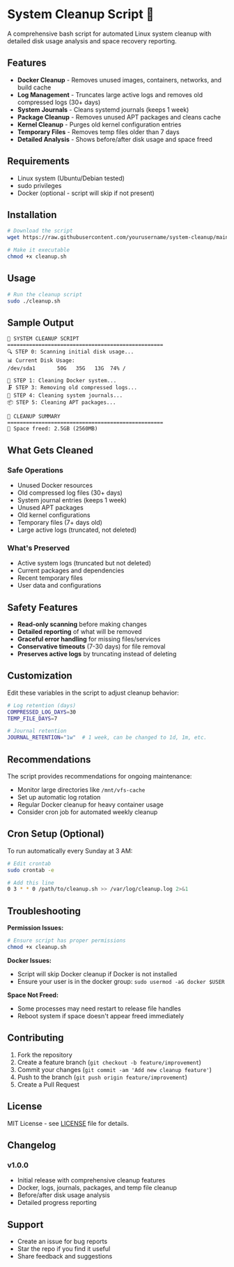 # System Cleanup Script 🧹

A comprehensive bash script for automated Linux system cleanup with detailed disk usage analysis and space recovery reporting.

## Features

- **Docker Cleanup** - Removes unused images, containers, networks, and build cache
- **Log Management** - Truncates large active logs and removes old compressed logs (30+ days)
- **System Journals** - Cleans systemd journals (keeps 1 week)
- **Package Cleanup** - Removes unused APT packages and cleans cache
- **Kernel Cleanup** - Purges old kernel configuration entries
- **Temporary Files** - Removes temp files older than 7 days
- **Detailed Analysis** - Shows before/after disk usage and space freed

## Requirements

- Linux system (Ubuntu/Debian tested)
- sudo privileges
- Docker (optional - script will skip if not present)

## Installation

```bash
# Download the script
wget https://raw.githubusercontent.com/yourusername/system-cleanup/main/cleanup.sh

# Make it executable
chmod +x cleanup.sh
```

## Usage

```bash
# Run the cleanup script
sudo ./cleanup.sh
```

## Sample Output

```
🧹 SYSTEM CLEANUP SCRIPT
==================================================
🔍 STEP 0: Scanning initial disk usage...
📊 Current Disk Usage:
/dev/sda1       50G   35G   13G  74% /

🐳 STEP 1: Cleaning Docker system...
🗜️ STEP 3: Removing old compressed logs...
📰 STEP 4: Cleaning system journals...
📦 STEP 5: Cleaning APT packages...

🎉 CLEANUP SUMMARY
==================================================
💾 Space freed: 2.5GB (2560MB)
```

## What Gets Cleaned

### Safe Operations
- Unused Docker resources
- Old compressed log files (30+ days)
- System journal entries (keeps 1 week)
- Unused APT packages
- Old kernel configurations
- Temporary files (7+ days old)
- Large active logs (truncated, not deleted)

### What's Preserved
- Active system logs (truncated but not deleted)
- Current packages and dependencies
- Recent temporary files
- User data and configurations

## Safety Features

- **Read-only scanning** before making changes
- **Detailed reporting** of what will be removed
- **Graceful error handling** for missing files/services
- **Conservative timeouts** (7-30 days) for file removal
- **Preserves active logs** by truncating instead of deleting

## Customization

Edit these variables in the script to adjust cleanup behavior:

```bash
# Log retention (days)
COMPRESSED_LOG_DAYS=30
TEMP_FILE_DAYS=7

# Journal retention
JOURNAL_RETENTION="1w"  # 1 week, can be changed to 1d, 1m, etc.
```

## Recommendations

The script provides recommendations for ongoing maintenance:

- Monitor large directories like `/mnt/vfs-cache`
- Set up automatic log rotation
- Regular Docker cleanup for heavy container usage
- Consider cron job for automated weekly cleanup

## Cron Setup (Optional)

To run automatically every Sunday at 3 AM:

```bash
# Edit crontab
sudo crontab -e

# Add this line
0 3 * * 0 /path/to/cleanup.sh >> /var/log/cleanup.log 2>&1
```

## Troubleshooting

**Permission Issues:**
```bash
# Ensure script has proper permissions
chmod +x cleanup.sh
```

**Docker Issues:**
- Script will skip Docker cleanup if Docker is not installed
- Ensure your user is in the docker group: `sudo usermod -aG docker $USER`

**Space Not Freed:**
- Some processes may need restart to release file handles
- Reboot system if space doesn't appear freed immediately

## Contributing

1. Fork the repository
2. Create a feature branch (`git checkout -b feature/improvement`)
3. Commit your changes (`git commit -am 'Add new cleanup feature'`)
4. Push to the branch (`git push origin feature/improvement`)
5. Create a Pull Request

## License

MIT License - see [LICENSE](LICENSE) file for details.

## Changelog

### v1.0.0
- Initial release with comprehensive cleanup features
- Docker, logs, journals, packages, and temp file cleanup
- Before/after disk usage analysis
- Detailed progress reporting

## Support

- Create an issue for bug reports
- Star the repo if you find it useful
- Share feedback and suggestions